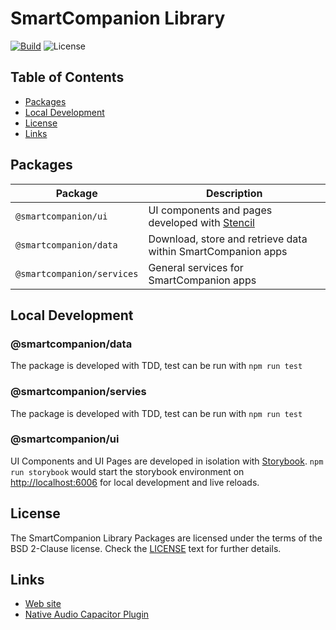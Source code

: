 # SmartCompanion Library

[![Build](https://github.com/smartcompanion-app/smartcompanion-library/actions/workflows/ci.yml/badge.svg)](https://github.com/smartcompanion-app/smartcompanion-library/actions/workflows/ci.yml)
![License](https://img.shields.io/github/license/smartcompanion-app/smartcompanion-library)

## Table of Contents

- [Packages](#packages)
- [Local Development](#local-development)
- [License](#license)
- [Links](#links)

## Packages

| Package | Description |
| --- | --- |
| `@smartcompanion/ui` | UI components and pages developed with [Stencil](https://stenciljs.com/) |
| `@smartcompanion/data` | Download, store and retrieve data within SmartCompanion apps |
| `@smartcompanion/services` | General services for SmartCompanion apps |

## Local Development

### @smartcompanion/data

The package is developed with TDD, test can be run with `npm run test`

### @smartcompanion/servies

The package is developed with TDD, test can be run with `npm run test`

### @smartcompanion/ui

UI Components and UI Pages are developed in isolation with [Storybook](https://storybook.js.org/). `npm run storybook` would start the storybook environment on [http://localhost:6006](http://localhost:6006) for local development and live reloads.

## License

The SmartCompanion Library Packages are licensed under the terms of the BSD 2-Clause license. Check the [LICENSE](LICENSE) text for further details.

## Links

- [Web site](https://www.smartcompanion.app)
- [Native Audio Capacitor Plugin](https://github.com/smartcompanion-app/native-audio-player)
